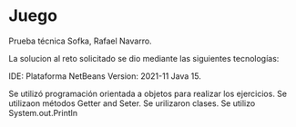 # Juego


Prueba técnica Sofka, Rafael Navarro. 

La solucion al  reto solicitado  se dio mediante las siguientes tecnologías:

IDE:  Plataforma NetBeans Version: 2021-11  Java 15.

Se utilizó programación orientada a objetos para realizar los ejercicios.
Se utilizaon métodos Getter and Seter.
Se urilizaron clases.
Se utilizo System.out.Println
